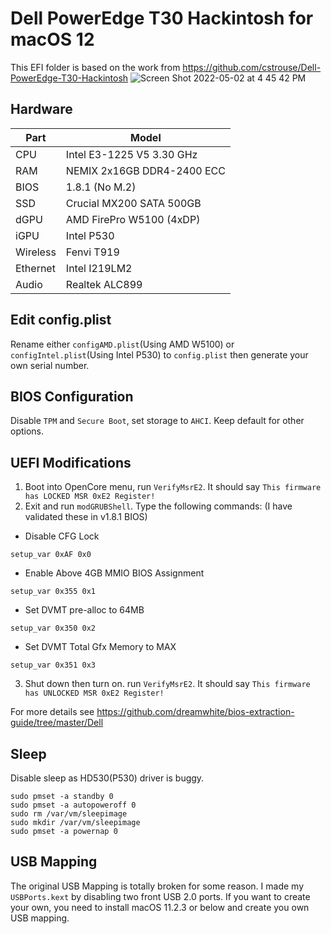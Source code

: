 # Dell PowerEdge T30 Hackintosh for macOS 12
This EFI folder is based on the work from https://github.com/cstrouse/Dell-PowerEdge-T30-Hackintosh
![Screen Shot 2022-05-02 at 4 45 42 PM](https://user-images.githubusercontent.com/12702149/166324904-8633ae5f-df20-44ad-96f1-4f53eae4813a.png)

## Hardware
| Part | Model |
| --- | --- |
| CPU | Intel E3-1225 V5 3.30 GHz |
| RAM | NEMIX 2x16GB DDR4-2400 ECC|
| BIOS | 1.8.1 (No M.2) | 
| SSD | Crucial MX200 SATA 500GB|
| dGPU | AMD FirePro W5100 (4xDP) |
| iGPU | Intel P530 |
| Wireless | Fenvi T919 |
| Ethernet | Intel I219LM2 |
| Audio | Realtek ALC899 |
## Edit config.plist
Rename either `configAMD.plist`(Using AMD W5100) or `configIntel.plist`(Using Intel P530) to `config.plist` then generate your own serial number.
## BIOS Configuration
Disable `TPM` and `Secure Boot`, set storage to `AHCI`. Keep default for other options.
## UEFI Modifications
1. Boot into OpenCore menu, run `VerifyMsrE2`. It should say `This firmware has LOCKED MSR 0xE2 Register!`
2. Exit and run `modGRUBShell`. Type the following commands: (I have validated these in v1.8.1 BIOS)

* Disable CFG Lock

```setup_var 0xAF 0x0```

* Enable Above 4GB MMIO BIOS Assignment

```setup_var 0x355 0x1```

* Set DVMT pre-alloc to 64MB

```setup_var 0x350 0x2```

* Set DVMT Total Gfx Memory to MAX

```setup_var 0x351 0x3```

3. Shut down then turn on. run `VerifyMsrE2`. It should say `This firmware has UNLOCKED MSR 0xE2 Register!`

For more details see https://github.com/dreamwhite/bios-extraction-guide/tree/master/Dell
## Sleep
Disable sleep as HD530(P530) driver is buggy.
```
sudo pmset -a standby 0
sudo pmset -a autopoweroff 0
sudo rm /var/vm/sleepimage
sudo mkdir /var/vm/sleepimage
sudo pmset -a powernap 0
```
## USB Mapping
The original USB Mapping is totally broken for some reason. I made my `USBPorts.kext` by disabling two front USB 2.0 ports. If you want to create your own, you need to install macOS 11.2.3 or below and create you own USB mapping.
